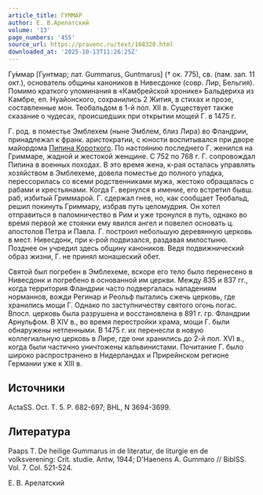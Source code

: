 ```yaml
---
article_title: ГУММАР
author: Е. В.Арелатский
volume: '13'
page_numbers: '455'
source_url: https://pravenc.ru/text/168320.html
downloaded_at: '2025-10-13T11:26:25Z'
---
```


Гу́ммар [Гунтмар; лат. Gummarus, Guntmarus] († ок. 775), св. (пам. зап. 11 окт.), основатель общины каноников в Нивесдонке (совр. Лир, Бельгия). Помимо краткого упоминания в «Камбрейской хронике» Бальдериха из Камбре, еп. Нуайонского, сохранились 2 Жития, в стихах и прозе, составленные мон. Теобальдом в 1-й пол. XII в. Существует также сказание о чудесах, происшедших при открытии мощей Г. в 1475 г.

Г. род. в поместье Эмблехем (ныне Эмблем, близ Лира) во Фландрии, принадлежал к франк. аристократии, с юности воспитывался при дворе майордома [Пипина Короткого](<https://pravenc.ru/text/Пипина Короткого.html>). По настоянию последнего Г. женился на Гриммаре, жадной и жестокой женщине. С 752 по 768 г. Г. сопровождал Пипина в военных походах. В это время жена, к-рая осталась управлять хозяйством в Эмблехеме, довела поместье до полного упадка, перессорилась со всеми родственниками мужа, жестоко обращалась с рабами и крестьянами. Когда Г. вернулся в имение, его встретил бывш. раб, избитый Гриммарой. Г. сдержал гнев, но, как сообщает Теобальд, решил покинуть Гриммару, избрав путь целомудрия. Он хотел отправиться в паломничество в Рим и уже тронулся в путь, однако во время первой же стоянки ему явился ангел и повелел основать ц. апостолов Петра и Павла. Г. построил небольшую деревянную церковь в мест. Нивесдонк, при к-рой подвизался, раздавая милостыню. Позднее он учредил здесь общину каноников. Ведя подвижнический образ жизни, Г. не принял монашеский обет.

Святой был погребен в Эмблехеме, вскоре его тело было перенесено в Нивесдонк и погребено в основанной им церкви. Между 835 и 837 гг., когда территория Фландрии часто подвергалась нападениям норманнов, вожди Регинар и Реольф пытались сжечь церковь, где хранились мощи Г. Однако по заступничеству святого огонь погас. Впосл. церковь была разрушена и восстановлена в 891 г. гр. Фландрии Арнульфом. В XIV в., во время перестройки храма, мощи Г. были обнаружены нетленными. В 1475 г. их перенесли в новую коллегиальную церковь в Лире, где они хранились до 2-й пол. XVI в., когда были частично уничтожены кальвинистами. Почитание Г. было широко распространено в Нидерландах и Прирейнском регионе Германии уже к XIII в.

## Источники

ActaSS. Oct. T. 5. P. 682-697; BHL, N 3694-3699.

## Литература

Paaps T. De heilige Gummarus in de literatur, de liturgie en de volksverening: Crit. studie. Antw, 1944; D'Haenens A. Gummaro // BiblSS. Vol. 7. Col. 521-524.

Е. В.  Арелатский
